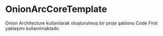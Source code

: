 # OnionArcCoreTemplate
 Onion Architecture kullanılarak oluşturulmuş bir proje şablonu
 Code First yaklaşımı kullanılmaktadır.
